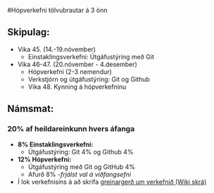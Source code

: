 #Hópverkefni tölvubrautar á 3 önn 

## Skipulag:
<ul>
  <li>Vika 45. (14.-19.nóvember)
    <ul>
      <li>Einstaklingsverkefni: Útgáfustýring með Git</li>
    </ul>
  </li>
  <li>Vika 46-47. (20.nóvember - 4.desember)
    <ul>   
      <li>Hópverkefni (2-3 nemendur)</li>
      <li>Verkstjórn og útgáfustýring: Git og Github</li>
      <li>Vika 48. Kynning á hópverkefninu</li>
    </ul>
  </li>
</ul>

## Námsmat:
### 20% af heildareinkunn hvers áfanga
<ul>
  <li><b>8%  Einstaklingsverkefni: </b>
    <ul>
      <li>Útgáfustýring: Git 4% og Github 4%</li>
    </ul>
  </li>
  <li><b>12% Hópverkefni:</b> 
    <ul>
      <li>Útgáfustýring með Git og GitHub 4%</li>
      <li>Afurð 8%  <i> -frjálst val á viðfangsefni</i></li>
    </ul>
  </li>
  <li>Í lok verkefnisins á að skrifa <a href="https://github.com/VSH24/github_verkefni/wiki">greinargerð um verkefnið (Wiki skrá)</a> </li>
</ul>
